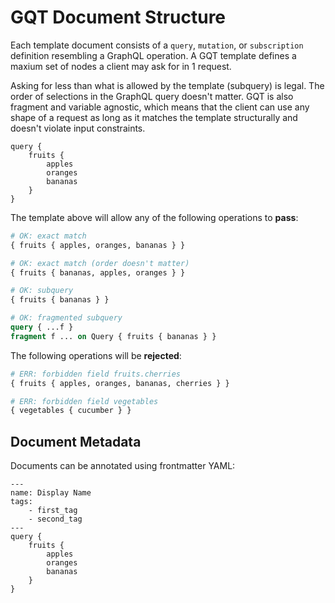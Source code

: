 # GQT Document Structure

Each template document consists of a `query`, `mutation`, or `subscription` definition resembling a GraphQL operation. A GQT template defines a maxium set of nodes a client may ask for in 1 request.

Asking for less than what is allowed by the template (subquery) is legal.
The order of selections in the GraphQL query doesn't matter.
GQT is also fragment and variable agnostic, which means that the client can use any shape of a request as long as it matches the template structurally and doesn't violate input constraints.
```
query {
    fruits {
        apples
        oranges
        bananas
    }
}
```

The template above will allow any of the following operations to **pass**:

```graphql
# OK: exact match
{ fruits { apples, oranges, bananas } }
```

```graphql
# OK: exact match (order doesn't matter)
{ fruits { bananas, apples, oranges } }
```

```graphql
# OK: subquery
{ fruits { bananas } }
```

```graphql
# OK: fragmented subquery
query { ...f }
fragment f ... on Query { fruits { bananas } }
```

The following operations will be **rejected**:

```graphql
# ERR: forbidden field fruits.cherries
{ fruits { apples, oranges, bananas, cherries } }
```

```graphql
# ERR: forbidden field vegetables
{ vegetables { cucumber } }
```

## Document Metadata

Documents can be annotated using frontmatter YAML:

```
---
name: Display Name
tags:
    - first_tag
    - second_tag
---
query {
    fruits {
        apples
        oranges
        bananas
    }
}
```
